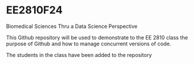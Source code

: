 # EE2810F24
Biomedical Sciences Thru a Data Science Perspective

This Github repository will be used to demonstrate to the EE 2810 class the purpose of Github and how to manage concurrent versions of code.

The students in the class have been added to the repository
